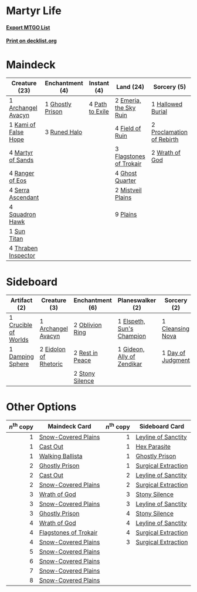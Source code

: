 # Martyr Life

#### [Export MTGO List](../collection/Martyr%20Life/Martyr%20Life.txt)
#### [Print on decklist.org](http://decklist.org/?deckmain=1%09Archangel%20Avacyn%0A2%09Emeria,%20the%20Sky%20Ruin%0A4%09Field%20of%20Ruin%0A3%09Flagstones%20of%20Trokair%0A4%09Ghost%20Quarter%0A1%09Ghostly%20Prison%0A1%09Hallowed%20Burial%0A1%09Kami%20of%20False%20Hope%0A4%09Martyr%20of%20Sands%0A2%09Mistveil%20Plains%0A4%09Path%20to%20Exile%0A9%09Plains%0A2%09Proclamation%20of%20Rebirth%0A4%09Ranger%20of%20Eos%0A3%09Runed%20Halo%0A4%09Serra%20Ascendant%0A4%09Squadron%20Hawk%0A1%09Sun%20Titan%0A4%09Thraben%20Inspector%0A2%09Wrath%20of%20God&deckside=1%09Archangel%20Avacyn%0A1%09Cleansing%20Nova%0A1%09Crucible%20of%20Worlds%0A1%09Damping%20Sphere%0A1%09Day%20of%20Judgment%0A2%09Eidolon%20of%20Rhetoric%0A1%09Elspeth,%20Sun's%20Champion%0A1%09Gideon,%20Ally%20of%20Zendikar%0A2%09Oblivion%20Ring%0A2%09Rest%20in%20Peace%0A2%09Stony%20Silence)
# Maindeck

|                                        Creature (23)                                         |                                      Enchantment (4)                                      |                                       Instant (4)                                        |                                            Land (24)                                             |                                            Sorcery (5)                                             |
|----------------------------------------------------------------------------------------------|-------------------------------------------------------------------------------------------|------------------------------------------------------------------------------------------|--------------------------------------------------------------------------------------------------|----------------------------------------------------------------------------------------------------|
|1 [Archangel Avacyn](http://gatherer.wizards.com/Pages/Card/Details.aspx?multiverseid=409741) |1 [Ghostly Prison](http://gatherer.wizards.com/Pages/Card/Details.aspx?multiverseid=420683)|4 [Path to Exile](http://gatherer.wizards.com/Pages/Card/Details.aspx?multiverseid=220511)|2 [Emeria, the Sky Ruin](http://gatherer.wizards.com/Pages/Card/Details.aspx?multiverseid=389503) |1 [Hallowed Burial](http://gatherer.wizards.com/Pages/Card/Details.aspx?multiverseid=416848)        |
|1 [Kami of False Hope](http://gatherer.wizards.com/Pages/Card/Details.aspx?multiverseid=74097)|3 [Runed Halo](http://gatherer.wizards.com/Pages/Card/Details.aspx?multiverseid=154005)    |                                                                                          |4 [Field of Ruin](http://gatherer.wizards.com/Pages/Card/Details.aspx?multiverseid=435415)        |2 [Proclamation of Rebirth](http://gatherer.wizards.com/Pages/Card/Details.aspx?multiverseid=107341)|
|4 [Martyr of Sands](http://gatherer.wizards.com/Pages/Card/Details.aspx?multiverseid=121263)  |                                                                                           |                                                                                          |3 [Flagstones of Trokair](http://gatherer.wizards.com/Pages/Card/Details.aspx?multiverseid=116733)|2 [Wrath of God](http://gatherer.wizards.com/Pages/Card/Details.aspx?multiverseid=129808)           |
|4 [Ranger of Eos](http://gatherer.wizards.com/Pages/Card/Details.aspx?multiverseid=174823)    |                                                                                           |                                                                                          |4 [Ghost Quarter](http://gatherer.wizards.com/Pages/Card/Details.aspx?multiverseid=389534)        |                                                                                                    |
|4 [Serra Ascendant](http://gatherer.wizards.com/Pages/Card/Details.aspx?multiverseid=438597)  |                                                                                           |                                                                                          |2 [Mistveil Plains](http://gatherer.wizards.com/Pages/Card/Details.aspx?multiverseid=142014)      |                                                                                                    |
|4 [Squadron Hawk](http://gatherer.wizards.com/Pages/Card/Details.aspx?multiverseid=442023)    |                                                                                           |                                                                                          |9 [Plains](http://gatherer.wizards.com/Pages/Card/Details.aspx?multiverseid=439856)               |                                                                                                    |
|1 [Sun Titan](http://gatherer.wizards.com/Pages/Card/Details.aspx?multiverseid=389699)        |                                                                                           |                                                                                          |                                                                                                  |                                                                                                    |
|4 [Thraben Inspector](http://gatherer.wizards.com/Pages/Card/Details.aspx?multiverseid=409784)|                                                                                           |                                                                                          |                                                                                                  |                                                                                                    |


# Sideboard

|                                         Artifact (2)                                          |                                          Creature (3)                                          |                                     Enchantment (6)                                      |                                          Planeswalker (2)                                           |                                        Sorcery (2)                                         |
|-----------------------------------------------------------------------------------------------|------------------------------------------------------------------------------------------------|------------------------------------------------------------------------------------------|-----------------------------------------------------------------------------------------------------|--------------------------------------------------------------------------------------------|
|1 [Crucible of Worlds](http://gatherer.wizards.com/Pages/Card/Details.aspx?multiverseid=129480)|1 [Archangel Avacyn](http://gatherer.wizards.com/Pages/Card/Details.aspx?multiverseid=409741)   |2 [Oblivion Ring](http://gatherer.wizards.com/Pages/Card/Details.aspx?multiverseid=174909)|1 [Elspeth, Sun's Champion](http://gatherer.wizards.com/Pages/Card/Details.aspx?multiverseid=394361) |1 [Cleansing Nova](http://gatherer.wizards.com/Pages/Card/Details.aspx?multiverseid=447145) |
|1 [Damping Sphere](http://gatherer.wizards.com/Pages/Card/Details.aspx?multiverseid=443101)    |2 [Eidolon of Rhetoric](http://gatherer.wizards.com/Pages/Card/Details.aspx?multiverseid=380409)|2 [Rest in Peace](http://gatherer.wizards.com/Pages/Card/Details.aspx?multiverseid=442021)|1 [Gideon, Ally of Zendikar](http://gatherer.wizards.com/Pages/Card/Details.aspx?multiverseid=401897)|1 [Day of Judgment](http://gatherer.wizards.com/Pages/Card/Details.aspx?multiverseid=439344)|
|                                                                                               |                                                                                                |2 [Stony Silence](http://gatherer.wizards.com/Pages/Card/Details.aspx?multiverseid=247425)|                                                                                                     |                                                                                            |


# Other Options

|*n*<sup>th</sup> copy|                                         Maindeck Card                                          |*n*<sup>th</sup> copy|                                        Sideboard Card                                        |
|--------------------:|------------------------------------------------------------------------------------------------|--------------------:|----------------------------------------------------------------------------------------------|
|                    1|[Snow-Covered Plains](http://gatherer.wizards.com/Pages/Card/Details.aspx?multiverseid=121267)  |                    1|[Leyline of Sanctity](http://gatherer.wizards.com/Pages/Card/Details.aspx?multiverseid=204993)|
|                    1|[Cast Out](http://gatherer.wizards.com/Pages/Card/Details.aspx?multiverseid=426710)             |                    1|[Hex Parasite](http://gatherer.wizards.com/Pages/Card/Details.aspx?multiverseid=218008)       |
|                    1|[Walking Ballista](http://gatherer.wizards.com/Pages/Card/Details.aspx?multiverseid=423848)     |                    1|[Ghostly Prison](http://gatherer.wizards.com/Pages/Card/Details.aspx?multiverseid=420683)     |
|                    2|[Ghostly Prison](http://gatherer.wizards.com/Pages/Card/Details.aspx?multiverseid=420683)       |                    1|[Surgical Extraction](http://gatherer.wizards.com/Pages/Card/Details.aspx?multiverseid=397706)|
|                    2|[Cast Out](http://gatherer.wizards.com/Pages/Card/Details.aspx?multiverseid=426710)             |                    2|[Leyline of Sanctity](http://gatherer.wizards.com/Pages/Card/Details.aspx?multiverseid=204993)|
|                    2|[Snow-Covered Plains](http://gatherer.wizards.com/Pages/Card/Details.aspx?multiverseid=121267)  |                    2|[Surgical Extraction](http://gatherer.wizards.com/Pages/Card/Details.aspx?multiverseid=397706)|
|                    3|[Wrath of God](http://gatherer.wizards.com/Pages/Card/Details.aspx?multiverseid=129808)         |                    3|[Stony Silence](http://gatherer.wizards.com/Pages/Card/Details.aspx?multiverseid=247425)      |
|                    3|[Snow-Covered Plains](http://gatherer.wizards.com/Pages/Card/Details.aspx?multiverseid=121267)  |                    3|[Leyline of Sanctity](http://gatherer.wizards.com/Pages/Card/Details.aspx?multiverseid=204993)|
|                    3|[Ghostly Prison](http://gatherer.wizards.com/Pages/Card/Details.aspx?multiverseid=420683)       |                    4|[Stony Silence](http://gatherer.wizards.com/Pages/Card/Details.aspx?multiverseid=247425)      |
|                    4|[Wrath of God](http://gatherer.wizards.com/Pages/Card/Details.aspx?multiverseid=129808)         |                    4|[Leyline of Sanctity](http://gatherer.wizards.com/Pages/Card/Details.aspx?multiverseid=204993)|
|                    4|[Flagstones of Trokair](http://gatherer.wizards.com/Pages/Card/Details.aspx?multiverseid=116733)|                    4|[Surgical Extraction](http://gatherer.wizards.com/Pages/Card/Details.aspx?multiverseid=397706)|
|                    4|[Snow-Covered Plains](http://gatherer.wizards.com/Pages/Card/Details.aspx?multiverseid=121267)  |                    3|[Surgical Extraction](http://gatherer.wizards.com/Pages/Card/Details.aspx?multiverseid=397706)|
|                    5|[Snow-Covered Plains](http://gatherer.wizards.com/Pages/Card/Details.aspx?multiverseid=121267)  |                     |                                                                                              |
|                    6|[Snow-Covered Plains](http://gatherer.wizards.com/Pages/Card/Details.aspx?multiverseid=121267)  |                     |                                                                                              |
|                    7|[Snow-Covered Plains](http://gatherer.wizards.com/Pages/Card/Details.aspx?multiverseid=121267)  |                     |                                                                                              |
|                    8|[Snow-Covered Plains](http://gatherer.wizards.com/Pages/Card/Details.aspx?multiverseid=121267)  |                     |                                                                                              |

